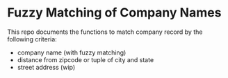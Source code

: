 # Fuzzy Matching of Company Names

This repo documents the functions to match company record by the following criteria:
- company name (with fuzzy matching)
- distance from zipcode or tuple of city and state
- street address (wip)
